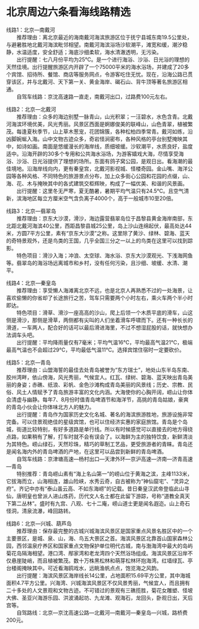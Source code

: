# 北京周边六条看海线路精选  

线路1：北京—南戴河  
&emsp;&emsp;推荐理由：离北京最近的海南戴河海滨旅游区位于抚宁县城东南19.5公里处，与避暑胜地北戴河海滨毗邻相望。南戴河海滨浴场沙软潮平，滩宽和缓，潮汐稳静，水温适度，安全舒适；海底沙细柔软，海水清澈透明，无污染。  
&emsp;&emsp;出行提醒：七八月份平均为25℃。是一个进行海浴、沙浴、日光浴的理想的天然佳境。出行提醒旅游区内开辟了一个75000平米的海水浴场，并建成了20多个宾馆、招待所、餐馆、商店等服务网点，令游客吃住无忧。现在，沿海公路已贯穿该区，并与北戴河、天下第一关、黄金海岸、碣石山、背牛顶等著名旅游区相通。  
&emsp;&emsp;自驾车线路：京沈高速路一直走，南戴河出口，过路费100元左右。  

线路2：北京—北戴河  
&emsp;&emsp;推荐理由：众多的海边别墅一脉青山，山光积翠；一汪碧水，水色含青。北戴河海滨环境优美，风光秀丽。风景区西面是婀娜俊美的联峰山，山色青翠，植被繁茂。每逢夏秋季节，山上草木葱宠，花团锦簇，各种松柏四季常青。戴河如练，沿凶脚婉蜒入海。山中文物古迹众多，奇岩怪涧密布，各种风格的亭台别墅掩映其中，如诗如画。南面是悠缓漫长的海岸线，质细坡缓。沙软潮平，水质良好，盐度适中。沿海开辟的30多个专用和公共海水浴场，为游客嬉戏大海，尽情享受海浴、沙浴、日光浴提供了理想的场所。东面有鸽子窝公园，是观日出。看海潮的最佳境地。沿海岸线向内，更有秦皇宫，北戴河影视城、怪楼奇园。金山嘴、海洋公园等各种风格、不同特色的旅游景点分布，加上众多街心公园和花园的点缀，山、海、花、木与掩映其中的各式建筑交柜辉映，构成了一幅优美、和谐的风景画。  
&emsp;&emsp;出行提醒：这里冬无严寒，夏无酷暑，暑期平均气温只有24.5℃。且空气清新，滨海地区每立方厘米空气含负离子4000个，高于一般城市10至20倍。  

线路3：北京—翡翠岛  
&emsp;&emsp;推荐理由：京东大沙漠，滑沙，海边露营翡翠岛位于昌黎县黄金海岸南部，东北距北戴河海滨40公里，西距昌黎县城25公里，岛上沙山连绵起伏，最高处达44米，方圆7平方公里，素有“京东大沙漠”之称。这里除了黄沙、绿林、碧海、蓝天的奇特景观外，还是鸟类的王国，几乎全国三分之一以上的鸟类在这里可以找到踪影。  
&emsp;&emsp;特色项目：滑沙入海；冲浪、太空球、海水浴、京东大沙漠观光、下浅海网鱼等。翡翠岛的海浴场远离城市和乡村，没有任何污染，且沙细、坡缓、水清、潮平。  

线路4：北京—秦皇岛  
&emsp;&emsp;推荐理由：享受懒人海滩离北京不远，也是北京人再熟悉不过的一处海景，让喜欢偷懒的你省却了长途旅行之苦，驾车只需要两个小时左右，乘火车两个半小时即达。  
&emsp;&emsp;特色项目：滑草、滑沙一座高高的沙山，爬上后领一个木质平底的滑车，山这侧是滑沙，那侧是滑草，两侧都有尖叫的人们坐着滑车呼啸而下。还有一种长长的滑道，一车两人，配合好的话可以最后滑进海里，不过不想湿屁股的话，就快想办法调车头吧。  
&emsp;&emsp;出行提醒：平均降雨量仅有7毫米；平均气温16℃，平均最高气温21℃，极端最高气温也不会超过29℃，平均最低气温11℃。选择宾馆住宿时一定要砍价。  

线路5：北京—青岛  
&emsp;&emsp;推荐理由：山盟海誓的最佳去处青岛被誉为“东方瑞士”，地处山东半岛东南、胶州湾畔，依山傍海，风光秀丽，气候宜人。红瓦、绿树、碧海、蓝天映出青岛美丽的身姿；赤礁、纸浪、彩帆、金色沙滩构成青岛美丽的风景线；历史、宗教、民俗、风土人情赋予了青岛旅游丰富的文化内涵。大海使你的心胸开阔，崂山让你体会清虚与幽静。每年7、8月份时值青岛啤酒节和海洋节，高挑的青岛姑娘，豪爽的青岛小伙会让你体味北方人的魅力。  
&emsp;&emsp;出行提醒：青岛作为国家历史文化名城、著名的海滨旅游胜地，旅游设施非常完备。可以住景观绝佳的星级宾馆，也可以住经济实惠的家庭旅馆。青岛是个岛城，街道比较特别，有好多道路是单行线。所以有时候感觉可以直接去的地方得绕点路，如果稍有了解，打车时就不会有误会了。以海鲜为主的独特饮食，新鲜清淡为其特色。崂山绿石，天然珍珠，精巧的草制工艺品，更受旅游者的青睐。青岛还是闻名海内外的青岛啤酒的产地，在这里可以品尝到新鲜的青岛啤酒。  
&emsp;&emsp;自驾车线路：京津塘高速—杨村出口—天津外环—京沪高速—济南—济青高速—青岛  
&emsp;&emsp;特别推荐：青岛崂山素有“海上名山第一”的崂山位于黄海之滨，主峰1133米，它拔海而立，山海相连，雄山险峡，水秀云奇，自古被称为“神仙窟宅”、“灵异之府”。齐记中亦有“泰山虽云高、不如东海崂”的记载。昔日秦皇汉武帝登临此山寻仙，唐明皇也曾派人进山炼药，历代文人名士都在此留下游踪，号称“道教全真天下第二丛林”。盛时有九宫、八观、七十二庵，崂山道士更是闻名遐迩。山上奇石怪洞，清泉流瀑，峰回路转。  

线路6：北京—兴城、葫芦岛  
&emsp;&emsp;推荐理由：保存最完整的古城兴城海滨风景区是国家重点风景名胜区中的一个主要景区，是城、泉、山，海、鸟五大景区之首。海滨风景区北靠首山国家森林公园，西邻温泉疗养区和国家重点文物保护单位明代古城，南与渤海湾中最大的岛屿菊花岛隔海相望。港口湾、邴家湾和老龙湾四个天然浴场组成。海滨风景区沿岸不仅悬崖陡峭，而且植被繁茂。数十万株黑松林和萌芽松林环抱海湾。红墙绿瓦、亭台楼阁掩映其中。可近看海鸥戏水，远眺渔帆点点，饱览海之风韵。  
&emsp;&emsp;出行提醒：海滨风景区海岸线长14公里，占地面积15.69平方公里，其中海城面积4.7平方公里。兴海湾、兴城海滨风景区不仅风景秀丽，气候宜人，而且拥有二十多处的人文景观和文物古迹。不可错过的景观有三礁揽胜，菊花女雕塑、怪坡大佛、圣亚兴海游乐园、洪波涌起坊、九龙滩、观海石，龙回头，卧观日出，天后宫等。  
&emsp;&emsp;自驾路线：北京—京沈高速公路—北戴河—南戴河—秦皇岛—兴城，路桥费200元。  

